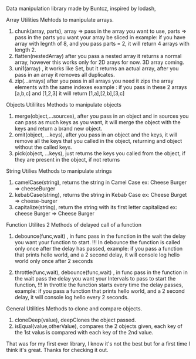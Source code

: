 Data manipulation library made by Buntcz, inspired by lodash,

Array Utilities
Mehtods to manipulate arrays.
1. chunk(array, parts), array => pass in the array you want to use, parts => pass in the parts you want your array be sliced in
example: if you have array with legnth of 8, and you pass parts = 2, it will return 4 arrays with length 2.
2. flatten(nestedArray) after you pass a nested array it returns a normal array, however this works only for 2D arays for now. 3D array coming.
3. uni1(array) , it works like Set, but it returns an actual array, after you pass in an array it removes all duplicates.
4. zip(...arrays) after you pass in all arrays you need it zips the array elements with the same indexes
example : if you pass in these 2 arrays [a,b,c] and [1,2,3] it will return [1,a],[2,b],[3,c]

Objects Utililites
Methods to manipulate objects

1. merge(object,...sources), after you pass in an object and in sources you can pass as much keys as you want, it will merge the object with the keys and return a brand new object.
2. omit(object, ...keys), after you pass in an object and the keys, it will remove all the keys that you called in the object, returning and object without the called keys.
3. pick(object, ...keys), just returns the keys you called from the object, if they are present in the object, if not returns 

String Utilies
Methods to manipulate strings

1. camelCase(string), returns the string in Camel Case ex: Cheese Burger => cheeseBurger
2. kebabCase(string), returns the string in Kebab Case ex: Cheese Burget => cheese-burger
3. capitalize(string), return the string with its first letter capitalized ex: cheese Burger => Cheese Burger

Function Utilites
2 Methods of delayed call of a function

1. debounce(func,wait) , in func pass in the function in the wait the delay you want your function to start.
!!! In debounce the function is called only once after the delay has passed, example: if you pass a function that prints hello world, and a 2 second delay,
it will console log hello world only once after 2 seconds

2. throttle(func,wait), debounce(func,wait) , in func pass in the function in the wait pass the delay you want your Intervals to pass to start the function,
!!! In throttle the function starts every time the delay passes, example: if you pass a function that prints hello world, and a 2 second delay,
it will console log hello every 2 seconds.

General Utilities
Methods to clone and compare objects.
1. cloneDeep(value), deepClones the object passed.
2. isEqual(value,otherValue), compares the 2 objects given, each key of the 1st valus is compared with each key of the 2nd value.

That was for my first ever library, I know it's not the best but for a first time I think it's great.
Thanks for checking it out.
